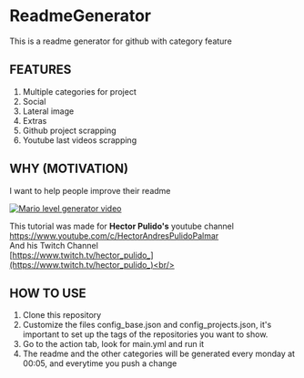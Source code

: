 # ReadmeGenerator
This is a readme generator for github with category feature <br/>

## FEATURES
1. Multiple categories for project
2. Social
3. Lateral image
4. Extras
5. Github project scrapping
6. Youtube last videos scrapping

## WHY (MOTIVATION)
I want to help people improve their readme<br/>

[![Mario level generator video](https://img.youtube.com/vi/N9jA9vPzt_U/0.jpg)](https://www.youtube.com/watch?v=N9jA9vPzt_U)

This tutorial was made for <b>Hector Pulido's</b> youtube channel <br/>
https://www.youtube.com/c/HectorAndresPulidoPalmar <br/>
And his Twitch Channel<br/>
[https://www.twitch.tv/hector_pulido_](https://www.twitch.tv/hector_pulido_)<br/>


## HOW TO USE
1. Clone this repository
2. Customize the files config_base.json and config_projects.json, it's important to set up the tags of the repositories you want to show.
3. Go to the action tab, look for main.yml and run it
4. The readme and the other categories will be generated every monday at 00:05, and everytime you push a change
